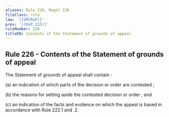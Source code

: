 ```yaml
---
aliases: Rule 226, Regel 226
fileClass: rule
law: '[[UPCRoP]]'
prev: '[[RoP.225]]'
ruleNumber: 226
titleEN: Contents of the Statement of grounds of appeal
---
```


## Rule 226 - Contents of the Statement of grounds of appeal

The Statement of grounds of appeal shall contain : 

   (a) an indication of which parts of the decision or order are contested ;  

   (b) the reasons for setting aside the contested decision or order ; and  

   (c) an indication of the facts and evidence on which the appeal is based in accordance with Rule 222.1 and .2.